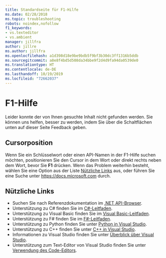 ```yaml
---
title: Standardseite für F1-Hilfe
ms.date: 02/28/2018
ms.topic: troubleshooting
robots: noindex,nofollow
f1_keywords:
- vs.texteditor
- vs.ambient
manager: jillfra
author: jillre
ms.author: jillfra
ms.openlocfilehash: a1d398d18e9be9bdb5f9bf3b30dc3ff1316b5ddb
ms.sourcegitcommit: a8e8f4bd5d508da34bbe9f2d4d9fa94da0539de0
ms.translationtype: HT
ms.contentlocale: de-DE
ms.lasthandoff: 10/19/2019
ms.locfileid: "72662037"
---
```

# <a name="f1-help"></a>F1-Hilfe

Leider konnte der von Ihnen gesuchte Inhalt nicht gefunden werden. Sie können uns helfen, besser zu werden, indem Sie über die Schaltflächen unten auf dieser Seite Feedback geben.

## <a name="cursor-position"></a>Cursorposition

Wenn Sie ein Schlüsselwort oder einen API-Namen in der F1-Hilfe suchen möchten, positionieren Sie den Cursor in dem Wort oder direkt rechts neben dem Wort, bevor Sie **F1** drücken. Wenn das Problem weiterhin besteht, wählen Sie eine Option aus der Liste [Nützliche Links](#useful-links) aus, oder führen Sie eine Suche unter https://docs.microsoft.com durch.

## <a name="useful-links"></a>Nützliche Links

- Suchen Sie nach Referenzdokumentation im [.NET API-Browser](/dotnet/api/).
- Unterstützung zu C# finden Sie im [C#-Leitfaden](/dotnet/csharp/index).
- Unterstützung zu Visual Basic finden Sie im [Visual Basic-Leitfaden](/dotnet/visual-basic/).
- Unterstützung zu F# finden Sie im [F#-Leitfaden](/dotnet/fsharp/).
- Unterstützung zu Python finden Sie unter [Python in Visual Studio](../../python/overview-of-python-tools-for-visual-studio.md).
- Unterstützung zu C++ finden Sie unter [C++ in Visual Studio](/cpp/visual-cpp-in-visual-studio).
- Informationen zu Visual Studio finden Sie unter [Überblick über Visual Studio](../../get-started/visual-studio-ide.md).
- Unterstützung zum Text-Editor von Visual Studio finden Sie unter [Verwendung des Code-Editors](../../ide/writing-code-in-the-code-and-text-editor.md).
